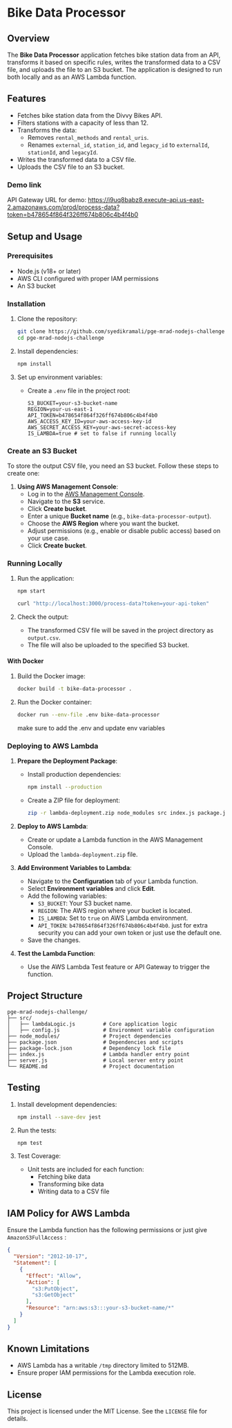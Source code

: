 # Bike Data Processor

## Overview

The **Bike Data Processor** application fetches bike station data from an API, transforms it based on specific rules, writes the transformed data to a CSV file, and uploads the file to an S3 bucket. The application is designed to run both locally and as an AWS Lambda function.

## Features

- Fetches bike station data from the Divvy Bikes API.
- Filters stations with a capacity of less than 12.
- Transforms the data:
  - Removes `rental_methods` and `rental_uris`.
  - Renames `external_id`, `station_id`, and `legacy_id` to `externalId`, `stationId`, and `legacyId`.
- Writes the transformed data to a CSV file.
- Uploads the CSV file to an S3 bucket.

### Demo link

API Gateway URL for demo: https://i9uq8babz8.execute-api.us-east-2.amazonaws.com/prod/process-data?token=b478654f864f326ff674b806c4b4f4b0

## Setup and Usage

### Prerequisites

- Node.js (v18+ or later)
- AWS CLI configured with proper IAM permissions
- An S3 bucket

### Installation

1. Clone the repository:
   ```bash
   git clone https://github.com/syedikramali/pge-mrad-nodejs-challenge.git
   cd pge-mrad-nodejs-challenge
   ```

2. Install dependencies:
   ```bash
   npm install
   ```

3. Set up environment variables:
   - Create a `.env` file in the project root:
     ```plaintext
     S3_BUCKET=your-s3-bucket-name
     REGION=your-us-east-1
     API_TOKEN=b478654f864f326ff674b806c4b4f4b0
     AWS_ACCESS_KEY_ID=your-aws-access-key-id
     AWS_SECRET_ACCESS_KEY=your-aws-secret-access-key
     IS_LAMBDA=true # set to false if running locally
     ```

### Create an S3 Bucket

To store the output CSV file, you need an S3 bucket. Follow these steps to create one:

1. **Using AWS Management Console**:
   - Log in to the [AWS Management Console](https://aws.amazon.com/console/).
   - Navigate to the **S3** service.
   - Click **Create bucket**.
   - Enter a unique **Bucket name** (e.g., `bike-data-processor-output`).
   - Choose the **AWS Region** where you want the bucket.
   - Adjust permissions (e.g., enable or disable public access) based on your use case.
   - Click **Create bucket**.

### Running Locally

1. Run the application:
   ```bash
   npm start
   ```

   ```bash
   curl "http://localhost:3000/process-data?token=your-api-token"
   ```

2. Check the output:
   - The transformed CSV file will be saved in the project directory as `output.csv`.
   - The file will also be uploaded to the specified S3 bucket.

#### With Docker

1. Build the Docker image:
   ```bash
   docker build -t bike-data-processor .
   ```

3. Run the Docker container:
   ```bash
   docker run --env-file .env bike-data-processor
   ```
   make sure to add the .env and update env variables



### Deploying to AWS Lambda

1. **Prepare the Deployment Package**:
   - Install production dependencies:
     ```bash
     npm install --production
     ```
   - Create a ZIP file for deployment:
     ```bash
     zip -r lambda-deployment.zip node_modules src index.js package.json 
     ```

2. **Deploy to AWS Lambda**:
   - Create or update a Lambda function in the AWS Management Console.
   - Upload the `lambda-deployment.zip` file.

3. **Add Environment Variables to Lambda**:
   - Navigate to the **Configuration** tab of your Lambda function.
   - Select **Environment variables** and click **Edit**.
   - Add the following variables:
     - `S3_BUCKET`: Your S3 bucket name.
     - `REGION`: The AWS region where your bucket is located.
     - `IS_LAMBDA`: Set to `true` on AWS Lambda environment.
     - `API_TOKEN`: `b478654f864f326ff674b806c4b4f4b0`. just for extra security you can add your own token or just use the default one.
   - Save the changes.

4. **Test the Lambda Function**:
   - Use the AWS Lambda Test feature or API Gateway to trigger the function.

## Project Structure

```
pge-mrad-nodejs-challenge/
├── src/
│   ├── lambdaLogic.js         # Core application logic
│   ├── config.js              # Environment variable configuration
├── node_modules/              # Project dependencies
├── package.json               # Dependencies and scripts
├── package-lock.json          # Dependency lock file
├── index.js                   # Lambda handler entry point
├── server.js                  # Local server entry point
└── README.md                  # Project documentation
```

## Testing

1. Install development dependencies:
   ```bash
   npm install --save-dev jest
   ```

2. Run the tests:
   ```bash
   npm test
   ```

3. Test Coverage:
   - Unit tests are included for each function:
     - Fetching bike data
     - Transforming bike data
     - Writing data to a CSV file

## IAM Policy for AWS Lambda

Ensure the Lambda function has the following permissions or just give `AmazonS3FullAccess` :

```json
{
  "Version": "2012-10-17",
  "Statement": [
    {
      "Effect": "Allow",
      "Action": [
        "s3:PutObject",
        "s3:GetObject"
      ],
      "Resource": "arn:aws:s3:::your-s3-bucket-name/*"
    }
  ]
}
```
## Known Limitations

- AWS Lambda has a writable `/tmp` directory limited to 512MB.
- Ensure proper IAM permissions for the Lambda execution role.

## License

This project is licensed under the MIT License. See the `LICENSE` file for details.
